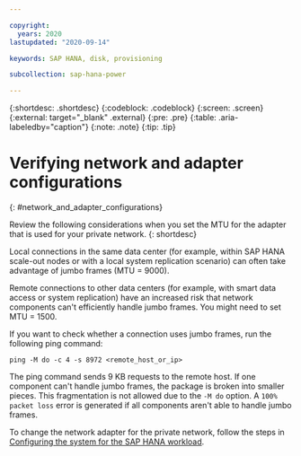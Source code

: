 ```yaml
---

copyright:
  years: 2020
lastupdated: "2020-09-14"

keywords: SAP HANA, disk, provisioning

subcollection: sap-hana-power

---
```


{:shortdesc: .shortdesc}
{:codeblock: .codeblock}
{:screen: .screen}
{:external: target="_blank" .external}
{:pre: .pre}
{:table: .aria-labeledby="caption"}
{:note: .note}
{:tip: .tip}

# Verifying network and adapter configurations
{: #network_and_adapter_configurations}

Review the following considerations when you set the MTU for the adapter that is used for your private network.
{: shortdesc}

Local connections in the same data center (for example, within SAP HANA scale-out nodes or with a local system replication scenario) can often take advantage of jumbo frames (MTU = 9000).

Remote connections to other data centers (for example, with smart data access or system replication) have an increased risk that network components can't efficiently handle jumbo frames. You might need to set MTU = 1500.

If you want to check whether a connection uses jumbo frames, run the following ping command:

```
ping -M do -c 4 -s 8972 <remote_host_or_ip>
```

The ping command sends 9 KB requests to the remote host. If one component can't handle jumbo frames, the package is broken into smaller pieces. This fragmentation is not allowed due to the `-M do` option. A `100% packet loss` error is generated if all components aren't able to handle jumbo frames.

To change the network adapter for the private network, follow the steps in [Configuring the system for the SAP HANA workload](/docs/sap-hana-power?topic=sap-hana-power-configure_system).
